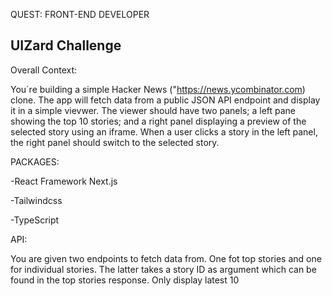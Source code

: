 QUEST: FRONT-END DEVELOPER

## UIZard Challenge

Overall Context:

You´re building a simple Hacker News ("https://news.ycombinator.com) clone. The app will fetch data from a public JSON API endpoint and display it in a simple vievwer.
The viewer should have two panels; a left pane showing the top 10 stories; and a right panel displaying a preview of the selected story using an iframe.
When a user clicks a story in the left panel, the right panel should switch to the selected story.

PACKAGES:

-React Framework Next.js

-Tailwindcss

-TypeScript

API: 

You are given two endpoints to fetch data from. One fot top stories and one for individual stories.
The latter takes a story ID as argument which can be found in the top stories response. Only display latest 10
